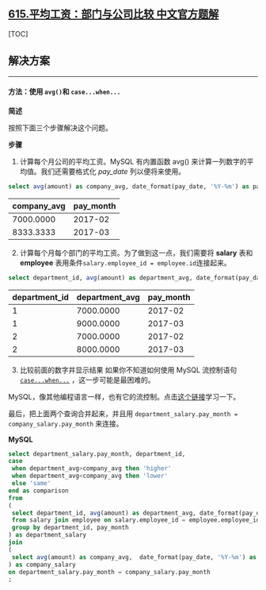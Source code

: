 ## [615.平均工资：部门与公司比较 中文官方题解](https://leetcode.cn/problems/average-salary-departments-vs-company/solutions/100000/ping-jun-gong-zi-bu-men-yu-gong-si-bi-ji-9tv9)

[TOC]

## 解决方案

---

 #### 方法：使用 `avg()`和 `case...when...`

 **简述**

 按照下面三个步骤解决这个问题。

 **步骤**

 1. 计算每个月公司的平均工资。MySQL 有内置函数 avg() 来计算一列数字的平均值。我们还需要格式化 *pay_date* 列以便将来使用。

 ```Sql 
 select avg(amount) as company_avg, date_format(pay_date, '%Y-%m') as pay_month from salary group by date_format(pay_date, '%Y-%m') ;
 ```

| company_avg | pay_month |
| ----------- | --------- |
| 7000.0000   | 2017-02   |
| 8333.3333   | 2017-03   |

 2. 计算每个月每个部门的平均工资。为了做到这一点，我们需要将 **salary** 表和 **employee** 表用条件`salary.employee_id = employee.id`连接起来。

 ```Sql
 select department_id, avg(amount) as department_avg, date_format(pay_date, '%Y-%m') as pay_month from salary join employee on salary.employee_id = employee.employee_id group by department_id, pay_month ;
 ```

| department_id | department_avg | pay_month |
| ------------- | -------------- | --------- |
| 1             | 7000.0000      | 2017-02   |
| 1             | 9000.0000      | 2017-03   |
| 2             | 7000.0000      | 2017-02   |
| 2             | 8000.0000      | 2017-03   |

 3. 比较前面的数字并显示结果 如果你不知道如何使用 MySQL 流控制语句[`case...when...`](https://dev.mysql.com/doc/refman/5.7/en/case.html) ，这一步可能是最困难的。

 MySQL，像其他编程语言一样，也有它的流控制。点击[这个链接](https://dev.mysql.com/doc/refman/5.7/en/flow-control-statements.html)学习一下。

 最后，把上面两个查询合并起来，并且用 `department_salary.pay_month = company_salary.pay_month` 来连接。

 **MySQL**

 ```Sql [slu1]
 select department_salary.pay_month, department_id,
case
  when department_avg>company_avg then 'higher'
  when department_avg<company_avg then 'lower'
  else 'same'
end as comparison
from
(
  select department_id, avg(amount) as department_avg, date_format(pay_date, '%Y-%m') as pay_month
  from salary join employee on salary.employee_id = employee.employee_id
  group by department_id, pay_month
) as department_salary
join
(
  select avg(amount) as company_avg,  date_format(pay_date, '%Y-%m') as pay_month from salary group by date_format(pay_date, '%Y-%m')
) as company_salary
on department_salary.pay_month = company_salary.pay_month
;
 ```